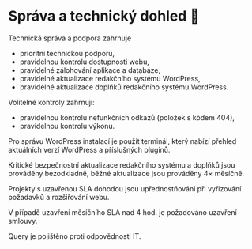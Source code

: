 # Správa a technický dohled 🔎

Technická správa a podpora zahrnuje
- prioritní technickou podporu,
- pravidelnou kontrolu dostupnosti webu,
- pravidelné zálohování aplikace a databáze,
- pravidelné aktualizace redakčního systému WordPress,
- pravidelné aktualizace doplňků redakčního systému WordPress.

Volitelné kontroly zahrnují:
- pravidelnou kontrolu nefunkčních odkazů (položek s kódem 404),
- pravidelnou kontrolu výkonu.

Pro správu WordPress instalací je použit terminál, který nabízí přehled aktuálních verzí WordPress a příslušných pluginů. 

Kritické bezpečnostní aktualizace redakčního systému a doplňků jsou prováděny bezodkladně, běžné aktualizace jsou prováděny 4× měsíčně.

Projekty s uzavřenou SLA dohodou jsou upřednostňováni při vyřizování požadavků a rozšiřování webu.

V případě uzavření měsíčního SLA nad 4 hod. je požadováno uzavření smlouvy.

Query je pojištěno proti odpovědnosti IT.
